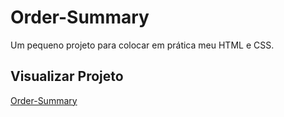 # Order-Summary 
Um pequeno projeto para colocar em prática meu HTML e CSS.

## Visualizar Projeto
<a href="https://order-summary-luizdominisini.vercel.app/" target="_blank">Order-Summary</a>
